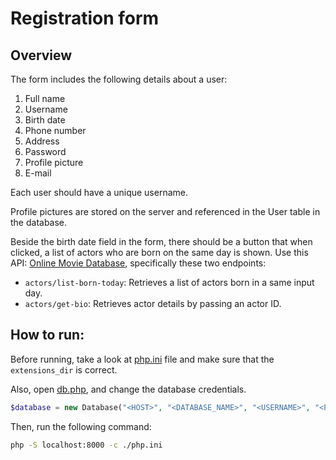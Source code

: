 # Registration form

## Overview 

The form includes the following details about a user:

1. Full name
2. Username
3. Birth date
4. Phone number
5. Address
6. Password
7. Profile picture
8. E-mail

Each user should have a unique username.

Profile pictures are stored on the server and referenced in the User table in the database.

Beside the birth date field in the form, there should be a button that when clicked, a list of actors who are born on the same day is shown. Use this API: [Online Movie Database](https://rapidapi.com/apidojo/api/online-movie-database/), specifically these two endpoints:

- `actors/list-born-today`: Retrieves a list of actors born in a same input day.
- `actors/get-bio`: Retrieves actor details by passing an actor ID.


## How to run:

Before running, take a look at [php.ini](./php.ini) file and make sure that the `extensions_dir` is correct.

Also, open [db.php](./db.php), and change the database credentials.


```php
$database = new Database("<HOST>", "<DATABASE_NAME>", "<USERNAME>", "<PASSWORD>");
```

Then, run the following command:

```bash
php -S localhost:8000 -c ./php.ini
```

